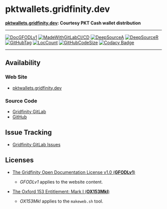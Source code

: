 # pktwallets.gridfinity.dev

<B>[pktwallets.gridfinity.dev](https://pktwallets.gridfinity.dev): Courtesy PKT
Cash wallet distribution</B>

---

[![DocGFODLv1](https://img.shields.io/badge/Documentation%20License-GFODLv1-Blue.svg)](https://gitlab.gridfinity.com/pktwallets/pktwallets.gridfinity.dev/-/blob/master/LICENSE)
[![MadeWithGitLabCI/CD](https://img.shields.io/badge/Made%20With-GitLab%20CI%2FCD-Blue.svg)](https://gitlab.gridfinity.com/)
[![DeepSourceA](https://deepsource.io/gh/gridfinity/pktwallets.gridfinity.dev.svg/?label=active+issues)](https://deepsource.io/gh/gridfinity/pktwallets.gridfinity.dev/?ref=repository-badge)
[![DeepSourceR](https://deepsource.io/gh/gridfinity/pktwallets.gridfinity.dev.svg/?label=resolved+issues)](https://deepsource.io/gh/gridfinity/pktwallets.gridfinity.dev/?ref=repository-badge)
[![GitHubTag](https://img.shields.io/github/tag/gridfinity/pktwallets.gridfinity.dev.svg)](https://GitHub.com/gridfinity/pktwallets.gridfinity.dev.svg/tags/)
[![LocCount](https://img.shields.io/tokei/lines/github/gridfinity/pktwallets.gridfinity.dev.svg)](https://github.com/XAMPPRocky/tokei)
[![GitHubCodeSize](https://img.shields.io/github/languages/code-size/gridfinity/pktwallets.gridfinity.dev.svg)](https://github.com/gridfinity/pktwallets.gridfinity.dev)
[![Codacy Badge](https://api.codacy.com/project/badge/Grade/4aab1e9533ae4531b791b6e553bd8b0a)](https://app.codacy.com/gh/gridfinity/pktwallets.gridfinity.dev?utm_source=github.com&utm_medium=referral&utm_content=gridfinity/pktwallets.gridfinity.dev&utm_campaign=Badge_Grade)

---

## Availability

### Web Site

- [pktwallets.gridfinity.dev](https://pktwallets.gridfinity.dev)

### Source Code

- [Gridfinity GitLab](https://gitlab.gridfinity.com/pktwallets/pktwallets.gridfinity.dev)
- [GitHub](https://github.com/gridfinity/pktwallets.gridfinity.dev)

## Issue Tracking

- [Gridfinity GitLab Issues](https://gitlab.gridfinity.com/pktwallets/pktwallets.gridfinity.dev/-/issues)

## Licenses

- [The Gridfinity Open Documentation License v1.0 (**GFODLv1**)](https://gitlab.gridfinity.com/pktwallets/pktwallets.gridfinity.dev/-/blob/master/LICENSE)

  - _GFODLv1_ applies to the website content.

- [The Oxford 153 Entitlement: Mark I (**OX153MkI**)](https://gitlab.gridfinity.com/pktwallets/pktwallets.gridfinity.dev/-/blob/master/LICENSE.153)

  - _OX153MkI_ applies to the `makeweb.sh` tool.
